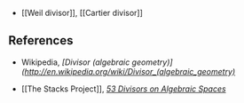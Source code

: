 
* [[Weil divisor]], [[Cartier divisor]]

## References

* Wikipedia, _[Divisor (algebraic geometry)](http://en.wikipedia.org/wiki/Divisor_(algebraic_geometry)_

* [[The Stacks Project]], _[53 Divisors on Algebraic Spaces](http://stacks.math.columbia.edu/chapter/53)_


